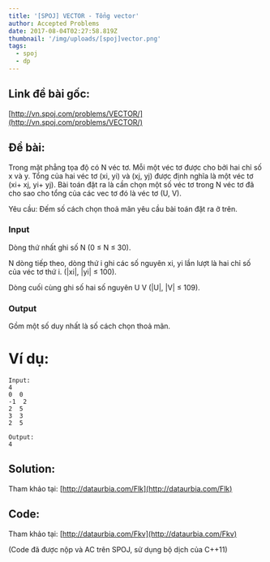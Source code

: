 ```yaml
---
title: '[SPOJ] VECTOR - Tổng vector'
author: Accepted Problems
date: 2017-08-04T02:27:58.819Z
thumbnail: '/img/uploads/[spoj]vector.png'
tags:
  - spoj
  - dp
---
```

## Link đề bài gốc:

[http://vn.spoj.com/problems/VECTOR/](http://vn.spoj.com/problems/VECTOR/)

## Đề bài:

Trong mặt phẳng tọa độ có N véc tơ. Mỗi một véc tơ được cho bởi hai chỉ số x và y. Tổng của hai véc tơ \(xi, yi\) và \(xj, yj\) được định nghĩa là một véc tơ \(xi+ xj, yi+ yj\). Bài toán đặt ra là cần chọn một số véc tơ trong N véc tơ đã cho sao cho tổng của các vec tơ đó là véc tơ \(U, V\).

Yêu cầu: Đếm số cách chọn thoả mãn yêu cầu bài toán đặt ra ở trên.

### Input

Dòng thứ nhất ghi số N \(0 ≤ N ≤ 30\).

N dòng tiếp theo, dòng thứ i ghi các số nguyên xi, yi lần lượt là hai chỉ số của véc tơ thứ i. \(\|xi\|, \|yi\| ≤ 100\).

Dòng cuối cùng ghi số hai số nguyên U V \(\|U\|, \|V\| ≤ 109\).

### Output

Gồm một số duy nhất là số cách chọn thoả mãn.

# Ví dụ:

```
Input:
4
0  0
-1  2
2  5
3  3
2  5
```

```
Output:
4
```

## Solution:

Tham khảo tại: [http://dataurbia.com/Flk](http://dataurbia.com/Flk)

## Code:

Tham khảo tại: [http://dataurbia.com/Fkv](http://dataurbia.com/Fkv)

(Code đã được nộp và AC trên SPOJ, sử dụng bộ dịch của C++11)



